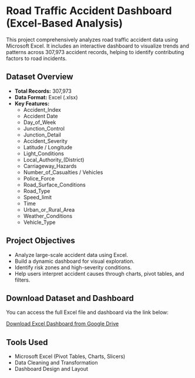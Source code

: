 # Road Traffic Accident Dashboard (Excel-Based Analysis)

This project comprehensively analyzes road traffic accident data using Microsoft Excel. It includes an interactive dashboard to visualize trends and patterns across 307,973 accident records, helping to identify contributing factors to road incidents.

## Dataset Overview

- **Total Records:** 307,973
- **Data Format:** Excel (.xlsx)
- **Key Features:**
  - Accident_Index  
  - Accident Date  
  - Day_of_Week  
  - Junction_Control  
  - Junction_Detail  
  - Accident_Severity  
  - Latitude / Longitude  
  - Light_Conditions  
  - Local_Authority_(District)  
  - Carriageway_Hazards  
  - Number_of_Casualties / Vehicles  
  - Police_Force  
  - Road_Surface_Conditions  
  - Road_Type  
  - Speed_limit  
  - Time  
  - Urban_or_Rural_Area  
  - Weather_Conditions  
  - Vehicle_Type  

## Project Objectives

- Analyze large-scale accident data using Excel.
- Build a dynamic dashboard for visual exploration.
- Identify risk zones and high-severity conditions.
- Help users interpret accident causes through charts, pivot tables, and filters.

## Download Dataset and Dashboard

You can access the full Excel file and dashboard via the link below:

 [Download Excel Dashboard from Google Drive]([https://your-google-drive-link-here](https://docs.google.com/spreadsheets/d/1FTHRFt-av7G3NRU9vFBBVoguy0384VLI/edit?usp=sharing&ouid=117597815968246858691&rtpof=true&sd=true))

## Tools Used

- Microsoft Excel (Pivot Tables, Charts, Slicers)
- Data Cleaning and Transformation
- Dashboard Design and Layout




